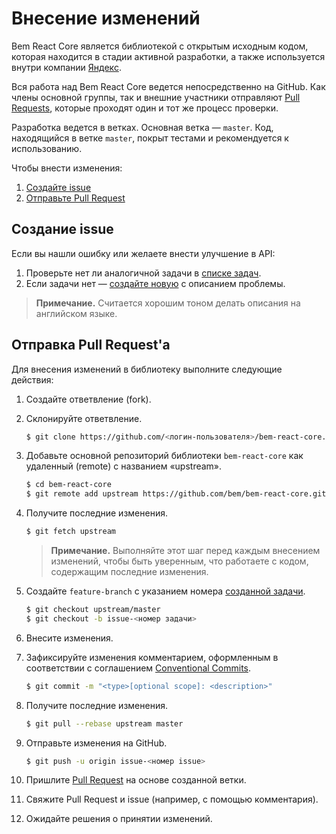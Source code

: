 # Внесение изменений

Bem React Core является библиотекой с открытым исходным кодом, которая находится в стадии активной разработки, а также используется внутри компании [Яндекс](https://yandex.ru/company/).

Вся работа над Bem React Core ведется непосредственно на GitHub. Как члены основной группы, так и внешние участники отправляют [Pull Requests](https://github.com/bem/bem-react-core/pulls), которые проходят один и тот же процесс проверки.

Разработка ведется в ветках. Основная ветка — `master`. Код, находящийся в ветке `master`, покрыт тестами и рекомендуется к использованию. 

Чтобы внести изменения:

1. [Создайте issue](#Создание-issue)
2. [Отправьте Pull Request](#Отправка-pull-requestа)

## Создание issue

Если вы нашли ошибку или желаете внести улучшение в API:

1. Проверьте нет ли аналогичной задачи в [списке задач](https://github.com/bem/bem-react-core/issues).
2. Если задачи нет — [создайте новую](https://github.com/bem/bem-react-core/issues/new) с описанием проблемы.

> **Примечание.** Считается хорошим тоном делать описания на английском языке.

## Отправка Pull Request'а

Для внесения изменений в библиотеку выполните следующие действия:

1. Создайте ответвление (fork).
2. Склонируйте ответвление.

    ```bash
    $ git clone https://github.com/<логин-пользователя>/bem-react-core.git
    ```

3. Добавьте основной репозиторий библиотеки `bem-react-core` как удаленный (remote) с названием «upstream».

    ```bash
    $ cd bem-react-core
    $ git remote add upstream https://github.com/bem/bem-react-core.git
    ```

4. Получите последние изменения.

    ```bash
    $ git fetch upstream
    ```

    > **Примечание.** Выполняйте этот шаг перед каждым внесением изменений, чтобы быть уверенным, что работаете с кодом, содержащим последние изменения.

5. Создайте `feature-branch` с указанием номера [созданной задачи](#Создание-issue).

    ```bash
    $ git checkout upstream/master
    $ git checkout -b issue-<номер задачи>
    ```

6. Внесите изменения.
7. Зафиксируйте изменения комментарием, оформленным в соответствии c соглашением [Conventional Commits](https://conventionalcommits.org).

    ```bash
    $ git commit -m "<type>[optional scope]: <description>"
    ```

8. Получите последние изменения.

    ```bash
    $ git pull --rebase upstream master
    ```

9. Отправьте изменения на GitHub.
    
    ```bash
    $ git push -u origin issue-<номер issue>
    ```
    
10. Пришлите [Pull Request](https://github.com/bem/bem-react-core/compare) на основе созданной ветки.
11. Свяжите Pull Request и issue (например, c помощью комментария).
12. Ожидайте решения о принятии изменений.
